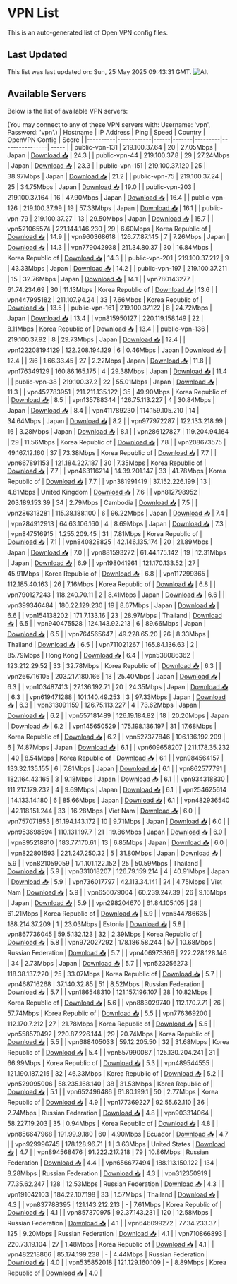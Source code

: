 # VPN List

This is an auto-generated list of Open VPN config files.

## Last Updated

This list was last updated on: Sun, 25 May 2025 09:43:31 GMT.
![Alt](https://repobeats.axiom.co/api/embed/186b98318ef1479477931607c1ad7d823f12451f.svg "Repobeats analytics image")

## Available Servers

Below is the list of available VPN servers:

(You may connect to any of these VPN servers with: Username: 'vpn', Password: 'vpn'.)
| Hostname | IP Address | Ping | Speed | Country | OpenVPN Config | Score |
|----------|------------|------|-------|---------|----------------| ----- |
| public-vpn-131 | 219.100.37.64 | 20 | 27.05Mbps | Japan | [Download 📥](./configs/server_0_JP.ovpn) | 24.3 |
| public-vpn-44 | 219.100.37.8 | 29 | 27.24Mbps | Japan | [Download 📥](./configs/server_1_JP.ovpn) | 23.3 |
| public-vpn-151 | 219.100.37.120 | 25 | 38.97Mbps | Japan | [Download 📥](./configs/server_2_JP.ovpn) | 21.2 |
| public-vpn-75 | 219.100.37.24 | 25 | 34.75Mbps | Japan | [Download 📥](./configs/server_3_JP.ovpn) | 19.0 |
| public-vpn-203 | 219.100.37.164 | 16 | 47.90Mbps | Japan | [Download 📥](./configs/server_4_JP.ovpn) | 16.4 |
| public-vpn-126 | 219.100.37.99 | 19 | 57.33Mbps | Japan | [Download 📥](./configs/server_5_JP.ovpn) | 16.1 |
| public-vpn-79 | 219.100.37.27 | 13 | 29.50Mbps | Japan | [Download 📥](./configs/server_6_JP.ovpn) | 15.7 |
| vpn521065574 | 221.144.146.230 | 29 | 6.60Mbps | Korea Republic of | [Download 📥](./configs/server_7_KR.ovpn) | 14.9 |
| vpn960368618 | 126.77.87.145 | 7 | 7.26Mbps | Japan | [Download 📥](./configs/server_8_JP.ovpn) | 14.3 |
| vpn779042938 | 211.34.80.37 | 30 | 16.84Mbps | Korea Republic of | [Download 📥](./configs/server_9_KR.ovpn) | 14.3 |
| public-vpn-201 | 219.100.37.212 | 9 | 43.33Mbps | Japan | [Download 📥](./configs/server_10_JP.ovpn) | 14.2 |
| public-vpn-197 | 219.100.37.211 | 15 | 32.76Mbps | Japan | [Download 📥](./configs/server_11_JP.ovpn) | 14.1 |
| vpn780143277 | 61.74.234.69 | 30 | 11.13Mbps | Korea Republic of | [Download 📥](./configs/server_12_KR.ovpn) | 13.6 |
| vpn447995182 | 211.107.94.24 | 33 | 7.66Mbps | Korea Republic of | [Download 📥](./configs/server_13_KR.ovpn) | 13.5 |
| public-vpn-161 | 219.100.37.122 | 8 | 24.72Mbps | Japan | [Download 📥](./configs/server_14_JP.ovpn) | 13.4 |
| vpn815950127 | 220.119.158.149 | 22 | 8.11Mbps | Korea Republic of | [Download 📥](./configs/server_15_KR.ovpn) | 13.4 |
| public-vpn-136 | 219.100.37.92 | 8 | 29.73Mbps | Japan | [Download 📥](./configs/server_16_JP.ovpn) | 12.4 |
| vpn122208194129 | 122.208.194.129 | 6 | 0.46Mbps | Japan | [Download 📥](./configs/server_17_JP.ovpn) | 12.4 |
| 2i6 | 1.66.33.45 | 27 | 2.22Mbps | Japan | [Download 📥](./configs/server_18_JP.ovpn) | 11.8 |
| vpn176349129 | 160.86.165.175 | 4 | 29.38Mbps | Japan | [Download 📥](./configs/server_19_JP.ovpn) | 11.4 |
| public-vpn-38 | 219.100.37.2 | 22 | 55.01Mbps | Japan | [Download 📥](./configs/server_20_JP.ovpn) | 11.3 |
| vpn452783951 | 211.211.135.122 | 35 | 49.90Mbps | Korea Republic of | [Download 📥](./configs/server_21_KR.ovpn) | 8.5 |
| vpn135788344 | 126.75.113.227 | 4 | 30.84Mbps | Japan | [Download 📥](./configs/server_22_JP.ovpn) | 8.4 |
| vpn411789230 | 114.159.105.210 | 14 | 34.64Mbps | Japan | [Download 📥](./configs/server_23_JP.ovpn) | 8.2 |
| vpn977972287 | 122.133.218.99 | 16 | 3.28Mbps | Japan | [Download 📥](./configs/server_24_JP.ovpn) | 8.1 |
| vpn286127827 | 119.204.94.164 | 29 | 11.56Mbps | Korea Republic of | [Download 📥](./configs/server_25_KR.ovpn) | 7.8 |
| vpn208673575 | 49.167.12.160 | 37 | 73.38Mbps | Korea Republic of | [Download 📥](./configs/server_26_KR.ovpn) | 7.7 |
| vpn667891153 | 121.184.227.187 | 30 | 7.35Mbps | Korea Republic of | [Download 📥](./configs/server_27_KR.ovpn) | 7.7 |
| vpn463116214 | 14.39.201.147 | 33 | 41.78Mbps | Korea Republic of | [Download 📥](./configs/server_28_KR.ovpn) | 7.7 |
| vpn381991419 | 37.152.226.199 | 13 | 4.81Mbps | United Kingdom | [Download 📥](./configs/server_29_GB.ovpn) | 7.6 |
| vpn812798952 | 203.189.153.39 | 34 | 2.79Mbps | Cambodia | [Download 📥](./configs/server_30_KH.ovpn) | 7.5 |
| vpn286313281 | 115.38.188.100 | 6 | 96.22Mbps | Japan | [Download 📥](./configs/server_31_JP.ovpn) | 7.4 |
| vpn284912913 | 64.63.106.160 | 4 | 8.69Mbps | Japan | [Download 📥](./configs/server_32_JP.ovpn) | 7.3 |
| vpn847516915 | 1.255.209.45 | 31 | 7.81Mbps | Korea Republic of | [Download 📥](./configs/server_33_KR.ovpn) | 7.1 |
| vpn840828825 | 42.146.135.174 | 20 | 21.89Mbps | Japan | [Download 📥](./configs/server_34_JP.ovpn) | 7.0 |
| vpn881593272 | 61.44.175.142 | 19 | 12.31Mbps | Japan | [Download 📥](./configs/server_35_JP.ovpn) | 6.9 |
| vpn198041961 | 121.170.133.52 | 27 | 45.91Mbps | Korea Republic of | [Download 📥](./configs/server_36_KR.ovpn) | 6.8 |
| vpn117299365 | 112.185.40.163 | 26 | 7.16Mbps | Korea Republic of | [Download 📥](./configs/server_37_KR.ovpn) | 6.8 |
| vpn790127243 | 118.240.70.11 | 2 | 8.41Mbps | Japan | [Download 📥](./configs/server_38_JP.ovpn) | 6.6 |
| vpn399346484 | 180.22.129.230 | 19 | 8.67Mbps | Japan | [Download 📥](./configs/server_39_JP.ovpn) | 6.6 |
| vpn154138202 | 171.7.133.16 | 23 | 28.97Mbps | Thailand | [Download 📥](./configs/server_40_TH.ovpn) | 6.5 |
| vpn940475528 | 124.143.92.213 | 6 | 89.66Mbps | Japan | [Download 📥](./configs/server_41_JP.ovpn) | 6.5 |
| vpn764565647 | 49.228.65.20 | 26 | 8.33Mbps | Thailand | [Download 📥](./configs/server_42_TH.ovpn) | 6.5 |
| vpn711021267 | 165.84.136.63 | 2 | 85.79Mbps | Hong Kong | [Download 📥](./configs/server_43_HK.ovpn) | 6.4 |
| vpn538086362 | 123.212.29.52 | 33 | 32.78Mbps | Korea Republic of | [Download 📥](./configs/server_44_KR.ovpn) | 6.3 |
| vpn266716105 | 203.217.180.166 | 18 | 25.40Mbps | Japan | [Download 📥](./configs/server_45_JP.ovpn) | 6.3 |
| vpn103487413 | 27.136.192.71 | 20 | 24.35Mbps | Japan | [Download 📥](./configs/server_46_JP.ovpn) | 6.3 |
| vpn619471288 | 101.140.49.253 | 3 | 97.33Mbps | Japan | [Download 📥](./configs/server_47_JP.ovpn) | 6.3 |
| vpn313091159 | 126.75.113.227 | 4 | 73.62Mbps | Japan | [Download 📥](./configs/server_48_JP.ovpn) | 6.2 |
| vpn557181489 | 126.19.184.82 | 18 | 20.20Mbps | Japan | [Download 📥](./configs/server_49_JP.ovpn) | 6.2 |
| vpn145650529 | 175.198.136.197 | 31 | 17.68Mbps | Korea Republic of | [Download 📥](./configs/server_50_KR.ovpn) | 6.2 |
| vpn527377846 | 106.136.192.209 | 6 | 74.87Mbps | Japan | [Download 📥](./configs/server_51_JP.ovpn) | 6.1 |
| vpn609658207 | 211.178.35.232 | 40 | 8.54Mbps | Korea Republic of | [Download 📥](./configs/server_52_KR.ovpn) | 6.1 |
| vpn984564157 | 133.32.135.155 | 6 | 7.81Mbps | Japan | [Download 📥](./configs/server_53_JP.ovpn) | 6.1 |
| vpn862577791 | 182.164.43.165 | 3 | 9.18Mbps | Japan | [Download 📥](./configs/server_54_JP.ovpn) | 6.1 |
| vpn934318830 | 111.217.179.232 | 4 | 9.69Mbps | Japan | [Download 📥](./configs/server_55_JP.ovpn) | 6.1 |
| vpn254625614 | 14.133.14.180 | 6 | 85.66Mbps | Japan | [Download 📥](./configs/server_56_JP.ovpn) | 6.1 |
| vpn482936540 | 42.118.151.244 | 33 | 16.28Mbps | Viet Nam | [Download 📥](./configs/server_57_VN.ovpn) | 6.0 |
| vpn757071853 | 61.194.143.172 | 10 | 9.71Mbps | Japan | [Download 📥](./configs/server_58_JP.ovpn) | 6.0 |
| vpn953698594 | 110.131.197.7 | 21 | 19.86Mbps | Japan | [Download 📥](./configs/server_59_JP.ovpn) | 6.0 |
| vpn895218910 | 183.77.170.61 | 13 | 6.85Mbps | Japan | [Download 📥](./configs/server_60_JP.ovpn) | 6.0 |
| vpn822801593 | 221.247.250.32 | 5 | 31.80Mbps | Japan | [Download 📥](./configs/server_61_JP.ovpn) | 5.9 |
| vpn821059059 | 171.101.122.152 | 25 | 50.59Mbps | Thailand | [Download 📥](./configs/server_62_TH.ovpn) | 5.9 |
| vpn331018207 | 126.79.159.214 | 4 | 40.91Mbps | Japan | [Download 📥](./configs/server_63_JP.ovpn) | 5.9 |
| vpn736017797 | 42.113.34.141 | 24 | 4.75Mbps | Viet Nam | [Download 📥](./configs/server_64_VN.ovpn) | 5.9 |
| vpn656079004 | 60.239.247.39 | 26 | 9.16Mbps | Japan | [Download 📥](./configs/server_65_JP.ovpn) | 5.9 |
| vpn298204670 | 61.84.105.105 | 28 | 61.21Mbps | Korea Republic of | [Download 📥](./configs/server_66_KR.ovpn) | 5.9 |
| vpn544786635 | 188.214.37.209 | 1 | 23.03Mbps | Estonia | [Download 📥](./configs/server_67_EE.ovpn) | 5.8 |
| vpn867736045 | 59.5.132.123 | 32 | 2.39Mbps | Korea Republic of | [Download 📥](./configs/server_68_KR.ovpn) | 5.8 |
| vpn972027292 | 178.186.58.244 | 57 | 10.68Mbps | Russian Federation | [Download 📥](./configs/server_69_RU.ovpn) | 5.7 |
| vpn406973366 | 222.228.128.146 | 34 | 2.73Mbps | Japan | [Download 📥](./configs/server_70_JP.ovpn) | 5.7 |
| vpn523256273 | 118.38.137.220 | 25 | 33.07Mbps | Korea Republic of | [Download 📥](./configs/server_71_KR.ovpn) | 5.7 |
| vpn468716268 | 37.140.32.85 | 51 | 8.52Mbps | Russian Federation | [Download 📥](./configs/server_72_RU.ovpn) | 5.7 |
| vpn186548310 | 121.157.196.107 | 28 | 10.82Mbps | Korea Republic of | [Download 📥](./configs/server_73_KR.ovpn) | 5.6 |
| vpn883029740 | 112.170.7.71 | 26 | 57.74Mbps | Korea Republic of | [Download 📥](./configs/server_74_KR.ovpn) | 5.5 |
| vpn776369200 | 112.170.7.212 | 27 | 21.78Mbps | Korea Republic of | [Download 📥](./configs/server_75_KR.ovpn) | 5.5 |
| vpn558570492 | 220.87.226.144 | 29 | 20.74Mbps | Korea Republic of | [Download 📥](./configs/server_76_KR.ovpn) | 5.5 |
| vpn688405033 | 59.12.205.50 | 32 | 31.68Mbps | Korea Republic of | [Download 📥](./configs/server_77_KR.ovpn) | 5.4 |
| vpn557990087 | 125.130.204.241 | 31 | 66.99Mbps | Korea Republic of | [Download 📥](./configs/server_78_KR.ovpn) | 5.3 |
| vpn489544555 | 121.190.187.215 | 32 | 46.33Mbps | Korea Republic of | [Download 📥](./configs/server_79_KR.ovpn) | 5.2 |
| vpn529095006 | 58.235.168.140 | 38 | 31.53Mbps | Korea Republic of | [Download 📥](./configs/server_80_KR.ovpn) | 5.1 |
| vpn652496486 | 61.80.199.1 | 50 | 2.77Mbps | Korea Republic of | [Download 📥](./configs/server_81_KR.ovpn) | 4.9 |
| vpn177369227 | 92.55.62.110 | 36 | 2.74Mbps | Russian Federation | [Download 📥](./configs/server_82_RU.ovpn) | 4.8 |
| vpn903314064 | 58.227.19.203 | 35 | 0.94Mbps | Korea Republic of | [Download 📥](./configs/server_83_KR.ovpn) | 4.8 |
| vpn856647968 | 191.99.9.180 | 60 | 4.90Mbps | Ecuador | [Download 📥](./configs/server_84_EC.ovpn) | 4.7 |
| vpn929996745 | 178.128.96.71 | 1 | 3.63Mbps | United States | [Download 📥](./configs/server_85_US.ovpn) | 4.7 |
| vpn894568476 | 91.222.217.218 | 79 | 10.86Mbps | Russian Federation | [Download 📥](./configs/server_86_RU.ovpn) | 4.4 |
| vpn656677494 | 188.113.150.122 | 134 | 8.28Mbps | Russian Federation | [Download 📥](./configs/server_87_RU.ovpn) | 4.3 |
| vpn312350919 | 77.35.62.247 | 128 | 12.53Mbps | Russian Federation | [Download 📥](./configs/server_88_RU.ovpn) | 4.3 |
| vpn191042103 | 184.22.107.198 | 33 | 1.57Mbps | Thailand | [Download 📥](./configs/server_89_TH.ovpn) | 4.3 |
| vpn837788395 | 121.143.212.213 | - | 7.61Mbps | Korea Republic of | [Download 📥](./configs/server_90_KR.ovpn) | 4.1 |
| vpn857370975 | 92.37.143.231 | 120 | 12.58Mbps | Russian Federation | [Download 📥](./configs/server_91_RU.ovpn) | 4.1 |
| vpn646099272 | 77.34.233.37 | 125 | 9.20Mbps | Russian Federation | [Download 📥](./configs/server_92_RU.ovpn) | 4.1 |
| vpn710866893 | 220.73.19.104 | 27 | 1.48Mbps | Korea Republic of | [Download 📥](./configs/server_93_KR.ovpn) | 4.1 |
| vpn482218866 | 85.174.199.238 | - | 4.44Mbps | Russian Federation | [Download 📥](./configs/server_94_RU.ovpn) | 4.0 |
| vpn535852018 | 121.129.160.109 | - | 8.89Mbps | Korea Republic of | [Download 📥](./configs/server_95_KR.ovpn) | 4.0 |
